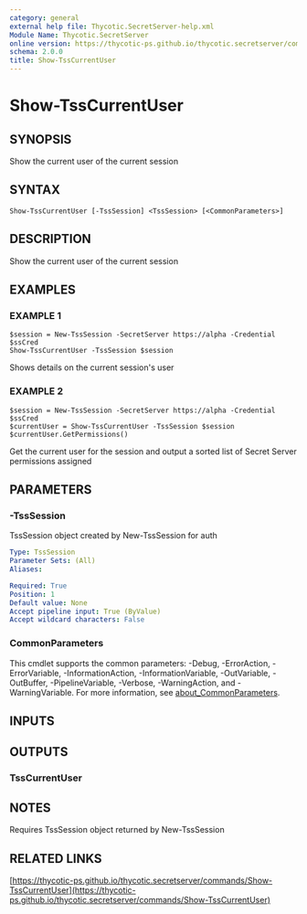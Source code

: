 ```yaml
---
category: general
external help file: Thycotic.SecretServer-help.xml
Module Name: Thycotic.SecretServer
online version: https://thycotic-ps.github.io/thycotic.secretserver/commands/Show-TssCurrentUser
schema: 2.0.0
title: Show-TssCurrentUser
---
```


# Show-TssCurrentUser

## SYNOPSIS
Show the current user of the current session

## SYNTAX

```
Show-TssCurrentUser [-TssSession] <TssSession> [<CommonParameters>]
```

## DESCRIPTION
Show the current user of the current session

## EXAMPLES

### EXAMPLE 1
```
$session = New-TssSession -SecretServer https://alpha -Credential $ssCred
Show-TssCurrentUser -TssSession $session
```

Shows details on the current session's user

### EXAMPLE 2
```
$session = New-TssSession -SecretServer https://alpha -Credential $ssCred
$currentUser = Show-TssCurrentUser -TssSession $session
$currentUser.GetPermissions()
```

Get the current user for the session and output a sorted list of Secret Server permissions assigned

## PARAMETERS

### -TssSession
TssSession object created by New-TssSession for auth

```yaml
Type: TssSession
Parameter Sets: (All)
Aliases:

Required: True
Position: 1
Default value: None
Accept pipeline input: True (ByValue)
Accept wildcard characters: False
```

### CommonParameters
This cmdlet supports the common parameters: -Debug, -ErrorAction, -ErrorVariable, -InformationAction, -InformationVariable, -OutVariable, -OutBuffer, -PipelineVariable, -Verbose, -WarningAction, and -WarningVariable. For more information, see [about_CommonParameters](http://go.microsoft.com/fwlink/?LinkID=113216).

## INPUTS

## OUTPUTS

### TssCurrentUser
## NOTES
Requires TssSession object returned by New-TssSession

## RELATED LINKS

[https://thycotic-ps.github.io/thycotic.secretserver/commands/Show-TssCurrentUser](https://thycotic-ps.github.io/thycotic.secretserver/commands/Show-TssCurrentUser)


